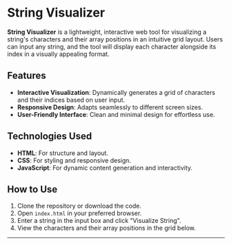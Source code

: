 # String Visualizer

**String Visualizer** is a lightweight, interactive web tool for visualizing a string's characters and their array positions in an intuitive grid layout. Users can input any string, and the tool will display each character alongside its index in a visually appealing format.

## Features

- **Interactive Visualization**: Dynamically generates a grid of characters and their indices based on user input.
- **Responsive Design**: Adapts seamlessly to different screen sizes.
- **User-Friendly Interface**: Clean and minimal design for effortless use.

## Technologies Used

- **HTML**: For structure and layout.
- **CSS**: For styling and responsive design.
- **JavaScript**: For dynamic content generation and interactivity.

## How to Use

1. Clone the repository or download the code.
2. Open `index.html` in your preferred browser.
3. Enter a string in the input box and click "Visualize String".
4. View the characters and their array positions in the grid below.

---
